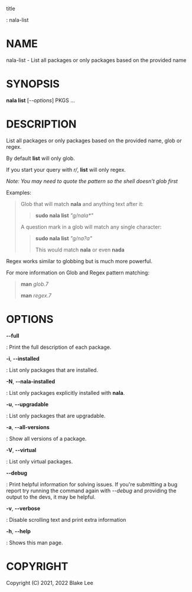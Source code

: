 title

:   nala-list

# NAME

nala-list - List all packages or only packages based on the provided
name

# SYNOPSIS

**nala list** \[*\--options*\] PKGS \...

# DESCRIPTION

List all packages or only packages based on the provided name, glob or
regex.

By default **list** will only glob.

If you start your query with *r/*, **list** will only regex.

*Note: You may need to quote the pattern so the shell doesn\'t glob
first*

Examples:

> Glob that will match **nala** and anything text after it:
>
> > **sudo nala list** *\"g/nala\*\"*
>
> A question mark in a glob will match any single character:
>
> > **sudo nala list** *\"g/na?a\"*
> >
> > This would match **nala** or even **nada**

Regex works similar to globbing but is much more powerful.

For more information on Glob and Regex pattern matching:

> **man** *glob.7*
>
> **man** *regex.7*

# OPTIONS

**\--full**

:   Print the full description of each package.

**-i**, **\--installed**

:   List only packages that are installed.

**-N**, **\--nala-installed**

:   List only packages explicitly installed with **nala**.

**-u**, **\--upgradable**

:   List only packages that are upgradable.

**-a**, **\--all-versions**

:   Show all versions of a package.

**-V**, **\--virtual**

:   List only virtual packages.

**\--debug**

:   Print helpful information for solving issues. If you\'re submitting
    a bug report try running the command again with *\--debug* and
    providing the output to the devs, it may be helpful.

**-v**, **\--verbose**

:   Disable scrolling text and print extra information

**-h**, **\--help**

:   Shows this man page.

# COPYRIGHT

Copyright (C) 2021, 2022 Blake Lee
